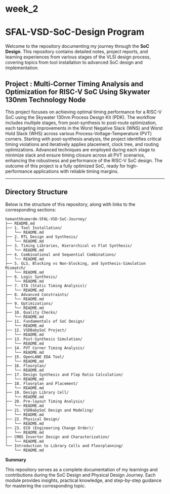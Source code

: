 # week_2


# SFAL-VSD-SoC-Design Program 

Welcome to the repository documenting my journey through the **SoC Design**. This repository contains detailed notes, project reports, and learning experiences from various stages of the VLSI design process, covering topics from tool installation to advanced SoC design and implementation.

## Project : Multi-Corner Timing Analysis and Optimization for RISC-V SoC Using Skywater 130nm Technology Node

This project focuses on achieving optimal timing performance for a RISC-V SoC using the Skywater 130nm Process Design Kit (PDK). The workflow includes multiple stages, from post-synthesis to post-route optimization, each targeting improvements in the Worst Negative Slack (WNS) and Worst Hold Slack (WHS) across various Process-Voltage-Temperature (PVT) corners. Starting with post-synthesis analysis, the project identifies critical timing violations and iteratively applies placement, clock tree, and routing optimizations. Advanced techniques are employed during each stage to minimize slack and ensure timing closure across all PVT scenarios, enhancing the robustness and performance of the RISC-V SoC design. The outcome of this project is a fully optimized SoC, ready for high- performance applications with reliable timing margins.

---

## Directory Structure

Below is the structure of this repository, along with links to the corresponding sections:

```plaintext
hemanthkumardm-SFAL-VSD-SoC-Journey/
├── README.md
├── 1. Tool Installation/
│   └── README.md
├── 2. RTL Design and Synthesis/
│   └── README.md
├── 3. Timing Libraries, Hierarchical vs Flat Synthesis/
│   └── README.md
├── 4. Combinational and Sequential Combinations/
│   └── README.md
├── 5. GLS, Blocking vs Non-blocking, and Synthesis-Simulation Mismatch/
│   └── README.md
├── 6. Logic Synthesis/
│   └── README.md
├── 7. STA (Static Timing Analysis)/
│   └── README.md
├── 8. Advanced Constraints/
│   └── README.md
├── 9. Optimizations/
│   └── README.md
├── 10. Quality Checks/
│   └── README.md
├── 11. Fundamentals of SoC Design/
│   └── README.md
├── 12. VSDBabySoC Project/
│   └── README.md
├── 13. Post-Synthesis Simulation/
│   └── README.md
├── 14. PVT Corner Timing Analysis/
│   └── README.md
├── 15. OpenLANE EDA Tool/
│   └── README.md
├── 16. Floorplan/
│   └── README.md
├── 17. Design Synthesis and Flop Ratio Calculation/
│   └── README.md
├── 18. Floorplan and Placement/
│   └── README.md
├── 19. Design Library Cell/
│   └── README.md
├── 20. Pre-layout Timing Analysis/
│   └── README.md
├── 21. VSDBabySoC Design and Modeling/
│   └── README.md
├── 22. Physical Design/
│   └── README.md
├── 23. ECO (Engineering Change Order)/
│   └── README.md
├── CMOS Inverter Design and Characterization/
│   └── README.md
└── Introduction to Library Cells and Floorplanning/
    └── README.md
```

**Summary**

This repository serves as a complete documentation of my learnings and contributions during the SoC Design and Physical Design Journey. Each module provides insights, practical knowledge, and step-by-step guidance for mastering the corresponding topic.
